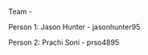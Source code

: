 Team<Firstname> <Lastname> - <Github username>

Person 1: Jason Hunter - jasonhunter95

Person 2: Prachi Soni - prso4895

